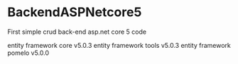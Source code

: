 # BackendASPNetcore5

First simple crud back-end asp.net core 5 code

entity framework core  v5.0.3
entity framework tools v5.0.3
entity framework pomelo v5.0.0
